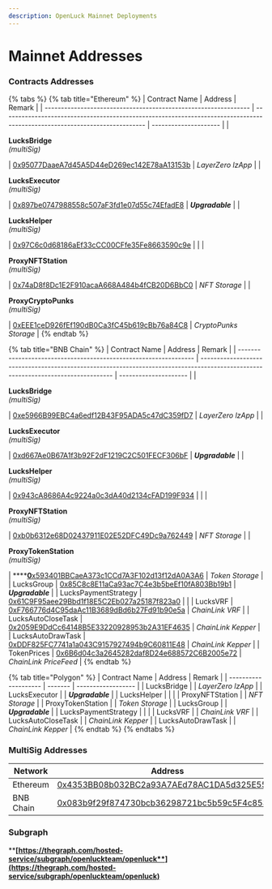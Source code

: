 ```yaml
---
description: OpenLuck Mainnet Deployments
---
```


# Mainnet Addresses

### **Contracts Addresses**

{% tabs %}
{% tab title="Ethereum" %}
| Contract Name                                                   | Address                                                                                                                    | Remark                |
| --------------------------------------------------------------- | -------------------------------------------------------------------------------------------------------------------------- | --------------------- |
| <p><strong>LucksBridge</strong><br><em>(multiSig)</em></p>      | [0x95077DaaeA7d45A5D44eD269ec142E78aA13153b](https://etherscan.io/address/0x95077DaaeA7d45A5D44eD269ec142E78aA13153b#code) | _LayerZero lzApp_     |
| <p><strong>LucksExecutor</strong><br><em>(multiSig)</em></p>    | [0x897be0747988558c507aF3fd1e07d55c74EfadE8](https://etherscan.io/address/0x897be0747988558c507aF3fd1e07d55c74EfadE8#code) | _**Upgradable**_      |
| <p><strong>LucksHelper</strong><br><em>(multiSig)</em></p>      | [0x97C6c0d68186aEf33cCC00CFfe35Fe8663590c9e](https://etherscan.io/address/0x97C6c0d68186aEf33cCC00CFfe35Fe8663590c9e#code) |                       |
| <p><strong>ProxyNFTStation</strong><br><em>(multiSig)</em></p>  | [0x74aD8f8Dc1E2F910acaA668A484b4fCB20D6BbC0](https://etherscan.io/address/0x74aD8f8Dc1E2F910acaA668A484b4fCB20D6BbC0#code) | _NFT Storage_         |
| <p><strong>ProxyCryptoPunks</strong><br><em>(multiSig)</em></p> | [0xEEE1ceD926fEf190dB0Ca3fC45b619cBb76a84C8](https://etherscan.io/address/0xEEE1ceD926fEf190dB0Ca3fC45b619cBb76a84C8#code) | _CryptoPunks Storage_ |
{% endtab %}

{% tab title="BNB Chain" %}
| Contract Name                                                    | Address                                                                                                                           | Remark                |
| ---------------------------------------------------------------- | --------------------------------------------------------------------------------------------------------------------------------- | --------------------- |
| <p><strong>LucksBridge</strong><br><em>(multiSig)</em></p>       | [0xe5966B99EBC4a6edf12B43F95ADA5c47dC359fD7](https://bscscan.com/address/0xe5966B99EBC4a6edf12B43F95ADA5c47dC359fD7#code)         | _LayerZero lzApp_     |
| <p><strong>LucksExecutor</strong><br><em>(multiSig)</em></p>     | [0xd667Ae0B67A1f3b92F2dF1219C2C501FECF306bF](https://bscscan.com/address/0xd667Ae0B67A1f3b92F2dF1219C2C501FECF306bF#code)         | _**Upgradable**_      |
| <p><strong>LucksHelper</strong><br><em>(multiSig)</em></p>       | [0x943cA8686A4c9224a0c3dA40d2134cFAD199F934](https://bscscan.com/address/0x943cA8686A4c9224a0c3dA40d2134cFAD199F934#code)         |                       |
| <p><strong>ProxyNFTStation</strong><br><em>(multiSig)</em></p>   | [0xb0b6312e68D02437911E02E52DFC49Dc9a762449](https://bscscan.com/address/0xb0b6312e68D02437911E02E52DFC49Dc9a762449#code)         | _NFT Storage_         |
| <p><strong>ProxyTokenStation</strong><br><em>(multiSig)</em></p> | ****[**0**x593401BBCaeA373c1CCd7A3F102d13f12dA0A3A6](https://bscscan.com/address/0x593401BBCaeA373c1CCd7A3F102d13f12dA0A3A6#code) | _Token Storage_       |
| LucksGroup                                                       | [0x85C8c8E11aCa93ac7C4e3b5beEf10fA803Bb19b1](https://bscscan.com/address/0x85C8c8E11aCa93ac7C4e3b5beEf10fA803Bb19b1#code)         | _**Upgradable**_      |
| LucksPaymentStrategy                                             | [0x61C9F95aee29Bbd1f18E5C2Eb027a25187f823a0](https://bscscan.com/address/0x61C9F95aee29Bbd1f18E5C2Eb027a25187f823a0#code)         |                       |
| LucksVRF                                                         | [0xF766776d4C95daAc11B3689dBd6b27Fd91b90e5a](https://bscscan.com/address/0xF766776d4C95daAc11B3689dBd6b27Fd91b90e5a#code)         | _ChainLink VRF_       |
| LucksAutoCloseTask                                               | [0x2059E9DdCc64148B5E33220928953b2A31EF4635](https://bscscan.com/address/0x2059E9DdCc64148B5E33220928953b2A31EF4635#code)         | _ChainLink Kepper_    |
| LucksAutoDrawTask                                                | [0xDDF825FC7741a1a043C9157927494b9C60811E48](https://bscscan.com/address/0xDDF825FC7741a1a043C9157927494b9C60811E48#code)         | _ChainLink Kepper_    |
| TokenPrices                                                      | [0x6B6d04c3a2645282daf8D24e688572C6B2005e72](https://bscscan.com/address/0x6B6d04c3a2645282daf8D24e688572C6B2005e72#code)         | _ChainLink PriceFeed_ |
{% endtab %}

{% tab title="Polygon" %}
| Contract Name        | Address | Remark             |
| -------------------- | ------- | ------------------ |
| LucksBridge          |         | _LayerZero lzApp_  |
| LucksExecutor        |         | _**Upgradable**_   |
| LucksHelper          |         |                    |
| ProxyNFTStation      |         | _NFT Storage_      |
| ProxyTokenStation    |         | _Token Storage_    |
| LucksGroup           |         | _**Upgradable**_   |
| LucksPaymentStrategy |         |                    |
| LucksVRF             |         | _ChainLink VRF_    |
| LucksAutoCloseTask   |         | _ChainLink Kepper_ |
| LucksAutoDrawTask    |         | _ChainLink Kepper_ |
{% endtab %}
{% endtabs %}

### **MultiSig Addresses**

| Network   | Address                                                                                                                      |
| --------- | ---------------------------------------------------------------------------------------------------------------------------- |
| Ethereum  | [0x4353BB08b032BC2a93A7AEd78AC1DA5d325E55EC](https://gnosis-safe.io/app/eth:0x4353BB08b032BC2a93A7AEd78AC1DA5d325E55EC/home) |
| BNB Chain | [0x083b9f29f874730bcb36298721bc5b59c5F4c853](https://gnosis-safe.io/app/bnb:0x083b9f29f874730bcb36298721bc5b59c5F4c853/home) |

### **Subgraph**

****[**https://thegraph.com/hosted-service/subgraph/openluckteam/openluck**](https://thegraph.com/hosted-service/subgraph/openluckteam/openluck)****
